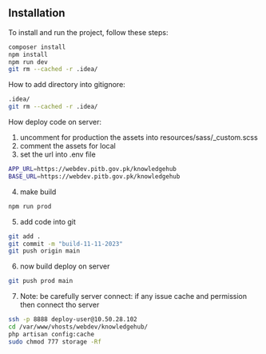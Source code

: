## Installation

To install and run the project, follow these steps:

```bash
composer install
npm install
npm run dev
git rm --cached -r .idea/
```

How to add directory into gitignore:

```bash
.idea/
git rm --cached -r .idea/
```

How deploy code on server:
1. uncomment for production the assets into resources/sass/_custom.scss
2. comment the assets for local
3. set the url into .env file
```bash
APP_URL=https://webdev.pitb.gov.pk/knowledgehub
BASE_URL=https://webdev.pitb.gov.pk/knowledgehub
```
4. make build
```bash
npm run prod
```
5. add code into git
```bash
git add .
git commit -m "build-11-11-2023"
git push origin main
```
6. now build deploy on server
```bash
git push prod main
```
7. Note: be carefully server connect: if any issue cache and permission then connect tho server
```bash
ssh -p 8888 deploy-user@10.50.28.102
cd /var/www/vhosts/webdev/knowledgehub/
php artisan config:cache
sudo chmod 777 storage -Rf
```
